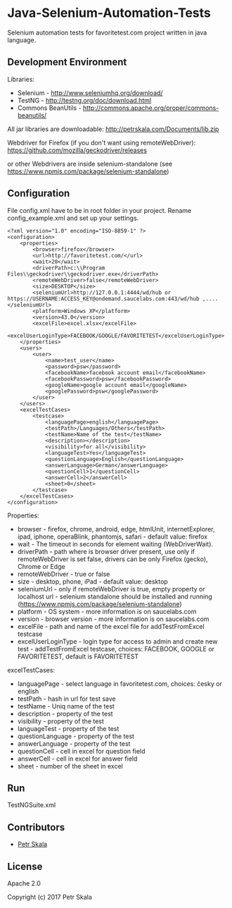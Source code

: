 # Java-Selenium-Automation-Tests

Selenium automation tests for favoritetest.com project written in java language.

## Development Environment

Libraries:
* Selenium - http://www.seleniumhq.org/download/
* TestNG - http://testng.org/doc/download.html
* Commons BeanUtils - http://commons.apache.org/proper/commons-beanutils/

All jar libraries are downloadable: http://petrskala.com/Documents/lib.zip

Webdriver for Firefox (if you don't want using remoteWebDriver):
https://github.com/mozilla/geckodriver/releases

or other Webdrivers are inside selenium-standalone (see https://www.npmjs.com/package/selenium-standalone)


## Configuration

File config.xml have to be in root folder in your project. Rename config_example.xml and set up your settings.

```
<?xml version="1.0" encoding="ISO-8859-1" ?>
<configuration>
    <properties>
        <browser>firefox</browser>
        <url>http://favoritetest.com/</url>
        <wait>20</wait>
        <driverPath>c:\\Program Files\\geckodriver\\geckodriver.exe</driverPath>
        <remoteWebDriver>false</remoteWebDriver>
        <size>DESKTOP</size>
        <seleniumUrl>http://127.0.0.1:4444/wd/hub or https://USERNAME:ACCESS_KEY@ondemand.saucelabs.com:443/wd/hub ,....</seleniumUrl>
        <platform>Windows XP</platform>
        <version>43.0</version>
        <excelFile>excel.xlsx</excelFile>
        <excelUserLoginType>FACEBOOK/GOOGLE/FAVORITETEST</excelUserLoginType>
    </properties>
    <users>
        <user>
            <name>test_user</name>
            <password>psw</password>
            <facebookName>facebook account email</facebookName>
            <facebookPassword>psw</facebookPassword>
            <googleName>google account email</googleName>
            <googlePassword>psw</googlePassword>
        </user>
    </users>
    <excelTestCases>
        <testcase>
            <languagePage>english</languagePage>
            <testPath>/Languages/Others</testPath>
            <testName>Name of the test</testName>
            <description></description>
            <visibility>for all</visibility>
            <languageTest>Yes</languageTest>
            <questionLanguage>English</questionLanguage>
            <answerLanguage>German</answerLanguage>
            <questionCell>1</questionCell>
            <answerCell>2</answerCell>
            <sheet>0</sheet>
        </testcase>
    </excelTestCases>
</configuration>
```

Properties:

* browser - firefox, chrome, android, edge, htmlUnit, internetExplorer, ipad, iphone, operaBlink, phantomjs, safari - default value: firefox
* wait - The timeout in seconds for element waiting (WebDriverWait).
* driverPath - path where is browser driver present, use only if remoteWebDriver is set false, drivers can be only Firefox (gecko), Chrome or Edge
* remoteWebDriver - true or false
* size - desktop, phone, iPad  - default value: desktop
* seleniumUrl - only if remoteWebDriver is true, empty property or localhost url - selenium standalone should be installed and running (https://www.npmjs.com/package/selenium-standalone)
* platform - OS system - more information is on saucelabs.com
* version - browser version - more information is on saucelabs.com
* excelFile - path and name of the excel file for addTestFromExcel testcase
* excelUserLoginType - login type for access to admin and create new test - addTestFromExcel testcase, choices: FACEBOOK, GOOGLE or FAVORITETEST, default is FAVORITETEST

excelTestCases:

* languagePage - select language in favoritetest.com, choices: česky or english
* testPath - hash in url for test save
* testName - Uniq name of the test
* description - property of the test
* visibility - property of the test
* languageTest - property of the test
* questionLanguage - property of the test
* answerLanguage - property of the test
* questionCell - cell in excel for question field
* answerCell - cell in excel for answer field
* sheet - number of the sheet in excel

## Run

TestNGSuite.xml

## Contributors

* [Petr Skala](http://petrskala.com/)

## License

Apache 2.0

Copyright (c) 2017 Petr Skala